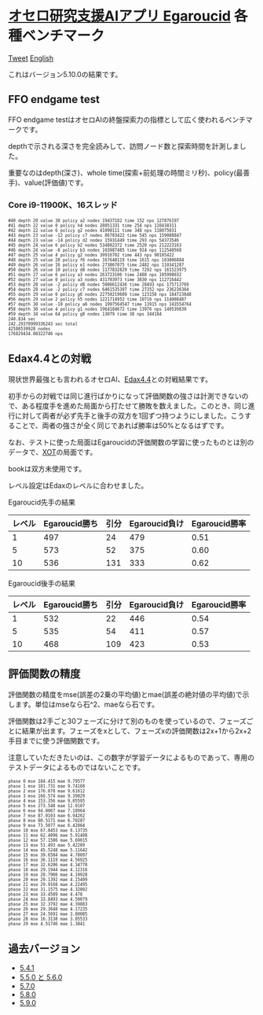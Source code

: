# [オセロ研究支援AIアプリ Egaroucid](https://www.egaroucid-app.nyanyan.dev/) 各種ベンチマーク

<a href="https://twitter.com/share?ref_src=twsrc%5Etfw" class="twitter-share-button" data-text="最強レベルAI搭載オセロ研究支援ソフト" data-url="https://www.egaroucid-app.nyanyan.dev/" data-hashtags="egaroucid" data-related="takuto_yamana,Nyanyan_Cube" data-show-count="false">Tweet</a><script async src="https://platform.twitter.com/widgets.js" charset="utf-8"></script> <a href=./../en/>English</a>

これはバージョン5.10.0の結果です。

## FFO endgame test

FFO endgame testはオセロAIの終盤探索力の指標として広く使われるベンチマークです。

depthで示される深さを完全読みして、訪問ノード数と探索時間を計測しました。

重要なのはdepth(深さ)、whole time(探索+前処理の時間ミリ秒)、policy(最善手)、value(評価値)です。

### Core i9-11900K、16スレッド

<div style="font-size:60%"><pre>#40 depth 20 value 38 policy a2 nodes 19437182 time 152 nps 127876197
#41 depth 22 value 0 policy h4 nodes 28051331 time 254 nps 110438311
#42 depth 22 value 6 policy g2 nodes 41090111 time 348 nps 118075031
#43 depth 23 value -12 policy c7 nodes 86703422 time 545 nps 159088847
#44 depth 23 value -14 policy d2 nodes 15931449 time 293 nps 54373546
#45 depth 24 value 6 policy b2 nodes 534802372 time 2520 nps 212223163
#46 depth 24 value -8 policy b3 nodes 103987485 time 924 nps 112540568
#47 depth 25 value 4 policy g2 nodes 39916702 time 443 nps 90105422
#48 depth 25 value 28 policy f6 nodes 167648119 time 1615 nps 103806884
#49 depth 26 value 16 policy e1 nodes 273867075 time 2482 nps 110341287
#50 depth 26 value 10 policy d8 nodes 1177832829 time 7292 nps 161523975
#51 depth 27 value 6 policy a3 nodes 263723106 time 2488 nps 105998032
#52 depth 27 value 0 policy a3 nodes 431703973 time 3830 nps 112716442
#53 depth 28 value -2 policy d8 nodes 5006612436 time 28493 nps 175713769
#54 depth 28 value -2 policy c7 nodes 6461535397 time 27352 nps 236236304
#55 depth 29 value 0 policy g6 nodes 22750219689 time 123158 nps 184723848
#56 depth 29 value 2 policy h5 nodes 1221714952 time 10716 nps 114008487
#57 depth 30 value -10 policy a6 nodes 1997564547 time 13915 nps 143554764
#58 depth 30 value 4 policy g1 nodes 1964184672 time 13976 nps 140539830
#59 depth 34 value 64 policy g8 nodes 13079 time 38 nps 344184
240.834 sec
242.29370999336243 sec total
42586539928 nodes
176829434.08322746 nps</pre></div>





## Edax4.4との対戦

現状世界最強とも言われるオセロAI、[Edax4.4](https://github.com/abulmo/edax-reversi)との対戦結果です。

初手からの対戦では同じ進行ばかりになって評価関数の強さは計測できないので、ある程度手を進めた局面から打たせて勝敗を数えました。このとき、同じ進行に対して両者が必ず先手と後手の双方を1回ずつ持つようにしました。こうすることで、両者の強さが全く同じであれば勝率は50%となるはずです。

なお、テストに使った局面はEgaroucidの評価関数の学習に使ったものとは別のデータで、[XOT](https://berg.earthlingz.de/xot/index.php)の局面です。

bookは双方未使用です。

レベル設定はEdaxのレベルに合わせました。

Egaroucid先手の結果

| レベル | Egaroucid勝ち | 引分 | Egaroucid負け | Egaroucid勝率 |
| ------ | ------------- | ---- | ------------- | ------------- |
| 1      | 497           | 24   | 479           | 0.51          |
| 5      | 573           | 52   | 375           | 0.60          |
| 10     | 536           | 131  | 333           | 0.62          |

Egaroucid後手の結果

| レベル | Egaroucid勝ち | 引分 | Egaroucid負け | Egaroucid勝率 |
| ------ | ------------- | ---- | ------------- | ------------- |
| 1      | 532           | 22   | 446           | 0.54          |
| 5      | 535           | 54   | 411           | 0.57          |
| 10     | 468           | 109  | 423           | 0.53          |


## 評価関数の精度

評価関数の精度をmse(誤差の2乗の平均値)とmae(誤差の絶対値の平均値)で示します。単位はmseなら石^2、maeなら石です。

評価関数は2手ごと30フェーズに分けて別のものを使っているので、フェーズごとに結果が出ます。フェーズをxとして、フェーズxの評価関数は2x+1から2x+2手目までに使う評価関数です。

注意していただきたいのは、この数字が学習データによるものであって、専用のテストデータによるものではないことです。

<div style="font-size:60%"><pre>phase 0 mse 184.415 mae 9.79577
phase 1 mse 181.731 mae 9.74168
phase 2 mse 176.078 mae 9.61612
phase 3 mse 166.574 mae 9.39029
phase 4 mse 153.356 mae 9.05595
phase 5 mse 273.548 mae 12.0107
phase 6 mse 94.0067 mae 7.18964
phase 7 mse 87.0103 mae 6.94262
phase 8 mse 80.5171 mae 6.70287
phase 9 mse 73.5077 mae 6.42004
phase 10 mse 67.8453 mae 6.13735
phase 11 mse 62.4096 mae 5.91408
phase 12 mse 57.1586 mae 5.69015
phase 13 mse 51.493 mae 5.42289
phase 14 mse 45.5248 mae 5.11642
phase 15 mse 39.6584 mae 4.78097
phase 16 mse 36.1119 mae 4.56925
phase 17 mse 32.6206 mae 4.34778
phase 18 mse 29.1944 mae 4.12316
phase 19 mse 28.7966 mae 4.10928
phase 20 mse 29.1392 mae 4.15409
phase 21 mse 29.9168 mae 4.22495
phase 22 mse 31.1575 mae 4.32002
phase 23 mse 33.4589 mae 4.478
phase 24 mse 33.8493 mae 4.50079
phase 25 mse 32.3792 mae 4.39883
phase 26 mse 29.3648 mae 4.17235
phase 27 mse 24.5691 mae 3.80085
phase 28 mse 16.3138 mae 3.05533
phase 29 mse 4.51746 mae 1.3841</pre></div>



## 過去バージョン

* [5.4.1](./../5_4_1)
* [5.5.0 と 5.6.0](./../5_5_0)
* [5.7.0](./../5_7_0)
* [5.8.0](./../5_8_0)
* [5.9.0](./../5_9_0)

